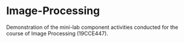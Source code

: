 # Image-Processing
Demonstration of the mini-lab component activities conducted for the course of Image Processing (19CCE447).
